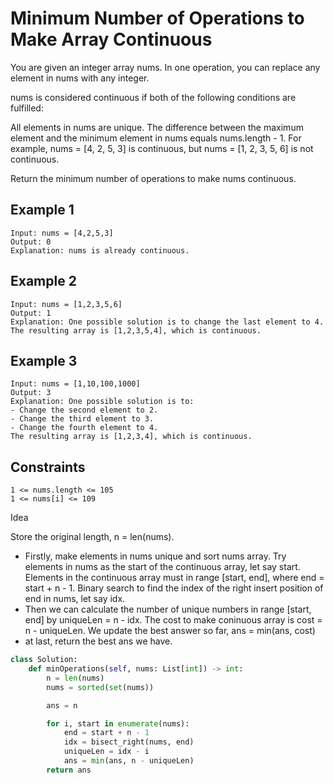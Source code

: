 # Minimum Number of Operations to Make Array Continuous

You are given an integer array nums. In one operation, you can replace any element in nums with any integer.

nums is considered continuous if both of the following conditions are fulfilled:

All elements in nums are unique.
The difference between the maximum element and the minimum element in nums equals nums.length - 1.
For example, nums = [4, 2, 5, 3] is continuous, but nums = [1, 2, 3, 5, 6] is not continuous.

Return the minimum number of operations to make nums continuous.

## Example 1

```text
Input: nums = [4,2,5,3]
Output: 0
Explanation: nums is already continuous.
```

## Example 2

```text
Input: nums = [1,2,3,5,6]
Output: 1
Explanation: One possible solution is to change the last element to 4.
The resulting array is [1,2,3,5,4], which is continuous.
```

## Example 3

```text
Input: nums = [1,10,100,1000]
Output: 3
Explanation: One possible solution is to:
- Change the second element to 2.
- Change the third element to 3.
- Change the fourth element to 4.
The resulting array is [1,2,3,4], which is continuous.
```

## Constraints

```text
1 <= nums.length <= 105
1 <= nums[i] <= 109
```

Idea

Store the original length, n = len(nums).
- Firstly, make elements in nums unique and sort nums array.
Try elements in nums as the start of the continuous array, let say start.
Elements in the continuous array must in range [start, end], where end = start + n - 1.
Binary search to find the index of the right insert position of end in nums, let say idx.
- Then we can calculate the number of unique numbers in range [start, end] by uniqueLen = n - idx.
The cost to make coninuous array is cost = n - uniqueLen.
We update the best answer so far, ans = min(ans, cost)
- at last, return the best ans we have.

```python
class Solution:
    def minOperations(self, nums: List[int]) -> int:
        n = len(nums)
        nums = sorted(set(nums))

        ans = n

        for i, start in enumerate(nums):
            end = start + n - 1
            idx = bisect_right(nums, end)
            uniqueLen = idx - i
            ans = min(ans, n - uniqueLen)
        return ans

```
